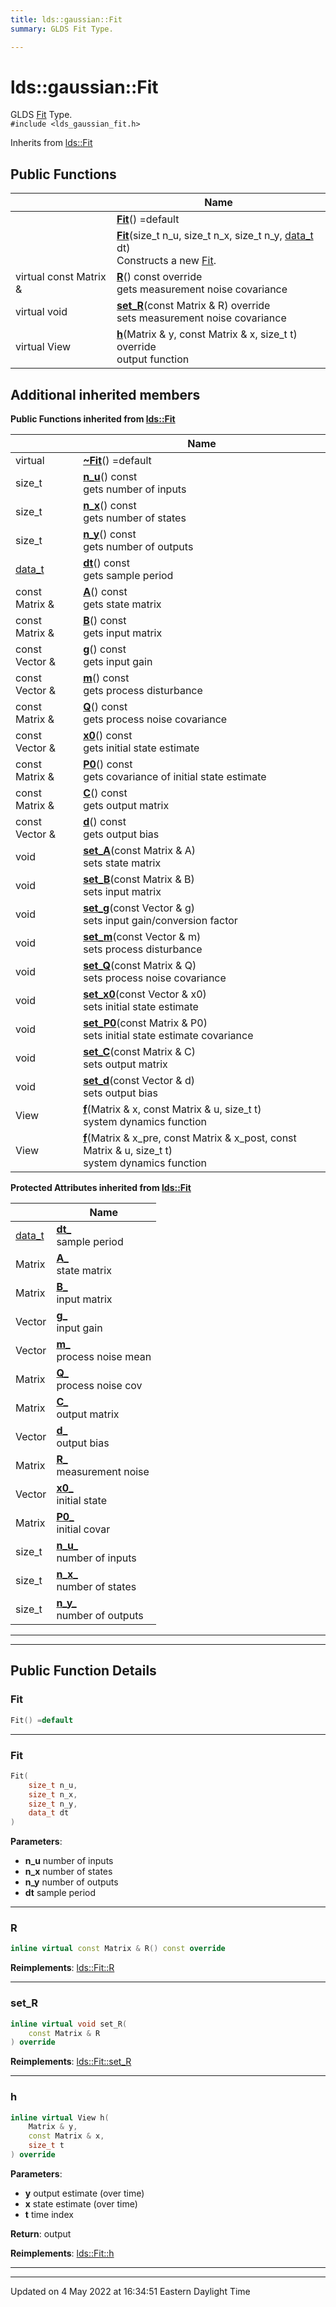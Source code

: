 ```yaml
---
title: lds::gaussian::Fit
summary: GLDS Fit Type. 

---
```


# lds::gaussian::Fit



GLDS [Fit]() Type. 
<br /> `#include <lds_gaussian_fit.h>`

Inherits from [lds::Fit](/lds-ctrl-est/docs/api/classes/classlds_1_1fit/)

## Public Functions

|                | Name           |
| -------------- | -------------- |
| | **[Fit](/lds-ctrl-est/docs/api/classes/classlds_1_1gaussian_1_1fit/#function-fit)**() =default |
| | **[Fit](/lds-ctrl-est/docs/api/classes/classlds_1_1gaussian_1_1fit/#function-fit)**(size_t n_u, size_t n_x, size_t n_y, [data_t](/lds-ctrl-est/docs/api/namespaces/namespacelds/#using-data-t) dt)<br>Constructs a new [Fit](/lds-ctrl-est/docs/api/classes/classlds_1_1gaussian_1_1fit/).  |
| virtual const Matrix & | **[R](/lds-ctrl-est/docs/api/classes/classlds_1_1gaussian_1_1fit/#function-r)**() const override<br>gets measurement noise covariance  |
| virtual void | **[set_R](/lds-ctrl-est/docs/api/classes/classlds_1_1gaussian_1_1fit/#function-set-r)**(const Matrix & R) override<br>sets measurement noise covariance  |
| virtual View | **[h](/lds-ctrl-est/docs/api/classes/classlds_1_1gaussian_1_1fit/#function-h)**(Matrix & y, const Matrix & x, size_t t) override<br>output function  |

## Additional inherited members

**Public Functions inherited from [lds::Fit](/lds-ctrl-est/docs/api/classes/classlds_1_1fit/)**

|                | Name           |
| -------------- | -------------- |
| virtual | **[~Fit](/lds-ctrl-est/docs/api/classes/classlds_1_1fit/#function-~fit)**() =default |
| size_t | **[n_u](/lds-ctrl-est/docs/api/classes/classlds_1_1fit/#function-n-u)**() const<br>gets number of inputs  |
| size_t | **[n_x](/lds-ctrl-est/docs/api/classes/classlds_1_1fit/#function-n-x)**() const<br>gets number of states  |
| size_t | **[n_y](/lds-ctrl-est/docs/api/classes/classlds_1_1fit/#function-n-y)**() const<br>gets number of outputs  |
| [data_t](/lds-ctrl-est/docs/api/namespaces/namespacelds/#using-data-t) | **[dt](/lds-ctrl-est/docs/api/classes/classlds_1_1fit/#function-dt)**() const<br>gets sample period  |
| const Matrix & | **[A](/lds-ctrl-est/docs/api/classes/classlds_1_1fit/#function-a)**() const<br>gets state matrix  |
| const Matrix & | **[B](/lds-ctrl-est/docs/api/classes/classlds_1_1fit/#function-b)**() const<br>gets input matrix  |
| const Vector & | **[g](/lds-ctrl-est/docs/api/classes/classlds_1_1fit/#function-g)**() const<br>gets input gain  |
| const Vector & | **[m](/lds-ctrl-est/docs/api/classes/classlds_1_1fit/#function-m)**() const<br>gets process disturbance  |
| const Matrix & | **[Q](/lds-ctrl-est/docs/api/classes/classlds_1_1fit/#function-q)**() const<br>gets process noise covariance  |
| const Vector & | **[x0](/lds-ctrl-est/docs/api/classes/classlds_1_1fit/#function-x0)**() const<br>gets initial state estimate  |
| const Matrix & | **[P0](/lds-ctrl-est/docs/api/classes/classlds_1_1fit/#function-p0)**() const<br>gets covariance of initial state estimate  |
| const Matrix & | **[C](/lds-ctrl-est/docs/api/classes/classlds_1_1fit/#function-c)**() const<br>gets output matrix  |
| const Vector & | **[d](/lds-ctrl-est/docs/api/classes/classlds_1_1fit/#function-d)**() const<br>gets output bias  |
| void | **[set_A](/lds-ctrl-est/docs/api/classes/classlds_1_1fit/#function-set-a)**(const Matrix & A)<br>sets state matrix  |
| void | **[set_B](/lds-ctrl-est/docs/api/classes/classlds_1_1fit/#function-set-b)**(const Matrix & B)<br>sets input matrix  |
| void | **[set_g](/lds-ctrl-est/docs/api/classes/classlds_1_1fit/#function-set-g)**(const Vector & g)<br>sets input gain/conversion factor  |
| void | **[set_m](/lds-ctrl-est/docs/api/classes/classlds_1_1fit/#function-set-m)**(const Vector & m)<br>sets process disturbance  |
| void | **[set_Q](/lds-ctrl-est/docs/api/classes/classlds_1_1fit/#function-set-q)**(const Matrix & Q)<br>sets process noise covariance  |
| void | **[set_x0](/lds-ctrl-est/docs/api/classes/classlds_1_1fit/#function-set-x0)**(const Vector & x0)<br>sets initial state estimate  |
| void | **[set_P0](/lds-ctrl-est/docs/api/classes/classlds_1_1fit/#function-set-p0)**(const Matrix & P0)<br>sets initial state estimate covariance  |
| void | **[set_C](/lds-ctrl-est/docs/api/classes/classlds_1_1fit/#function-set-c)**(const Matrix & C)<br>sets output matrix  |
| void | **[set_d](/lds-ctrl-est/docs/api/classes/classlds_1_1fit/#function-set-d)**(const Vector & d)<br>sets output bias  |
| View | **[f](/lds-ctrl-est/docs/api/classes/classlds_1_1fit/#function-f)**(Matrix & x, const Matrix & u, size_t t)<br>system dynamics function  |
| View | **[f](/lds-ctrl-est/docs/api/classes/classlds_1_1fit/#function-f)**(Matrix & x_pre, const Matrix & x_post, const Matrix & u, size_t t)<br>system dynamics function  |

**Protected Attributes inherited from [lds::Fit](/lds-ctrl-est/docs/api/classes/classlds_1_1fit/)**

|                | Name           |
| -------------- | -------------- |
| [data_t](/lds-ctrl-est/docs/api/namespaces/namespacelds/#using-data-t) | **[dt_](/lds-ctrl-est/docs/api/classes/classlds_1_1fit/#variable-dt-)** <br>sample period  |
| Matrix | **[A_](/lds-ctrl-est/docs/api/classes/classlds_1_1fit/#variable-a-)** <br>state matrix  |
| Matrix | **[B_](/lds-ctrl-est/docs/api/classes/classlds_1_1fit/#variable-b-)** <br>input matrix  |
| Vector | **[g_](/lds-ctrl-est/docs/api/classes/classlds_1_1fit/#variable-g-)** <br>input gain  |
| Vector | **[m_](/lds-ctrl-est/docs/api/classes/classlds_1_1fit/#variable-m-)** <br>process noise mean  |
| Matrix | **[Q_](/lds-ctrl-est/docs/api/classes/classlds_1_1fit/#variable-q-)** <br>process noise cov  |
| Matrix | **[C_](/lds-ctrl-est/docs/api/classes/classlds_1_1fit/#variable-c-)** <br>output matrix  |
| Vector | **[d_](/lds-ctrl-est/docs/api/classes/classlds_1_1fit/#variable-d-)** <br>output bias  |
| Matrix | **[R_](/lds-ctrl-est/docs/api/classes/classlds_1_1fit/#variable-r-)** <br>measurement noise  |
| Vector | **[x0_](/lds-ctrl-est/docs/api/classes/classlds_1_1fit/#variable-x0-)** <br>initial state  |
| Matrix | **[P0_](/lds-ctrl-est/docs/api/classes/classlds_1_1fit/#variable-p0-)** <br>initial covar  |
| size_t | **[n_u_](/lds-ctrl-est/docs/api/classes/classlds_1_1fit/#variable-n-u-)** <br>number of inputs  |
| size_t | **[n_x_](/lds-ctrl-est/docs/api/classes/classlds_1_1fit/#variable-n-x-)** <br>number of states  |
| size_t | **[n_y_](/lds-ctrl-est/docs/api/classes/classlds_1_1fit/#variable-n-y-)** <br>number of outputs  |


---
---
## Public Function Details

### **Fit**

```cpp
Fit() =default
```



---
### **Fit**

```cpp
Fit(
    size_t n_u,
    size_t n_x,
    size_t n_y,
    data_t dt
)
```



**Parameters**:

  * **n_u** number of inputs 
  * **n_x** number of states 
  * **n_y** number of outputs 
  * **dt** sample period 


---
### **R**

```cpp
inline virtual const Matrix & R() const override
```



**Reimplements**: [lds::Fit::R](/lds-ctrl-est/docs/api/classes/classlds_1_1fit/#function-r)


---
### **set_R**

```cpp
inline virtual void set_R(
    const Matrix & R
) override
```



**Reimplements**: [lds::Fit::set_R](/lds-ctrl-est/docs/api/classes/classlds_1_1fit/#function-set-r)


---
### **h**

```cpp
inline virtual View h(
    Matrix & y,
    const Matrix & x,
    size_t t
) override
```



**Parameters**:

  * **y** output estimate (over time) 
  * **x** state estimate (over time) 
  * **t** time index


**Return**: output 

**Reimplements**: [lds::Fit::h](/lds-ctrl-est/docs/api/classes/classlds_1_1fit/#function-h)


---


-------------------------------

Updated on  4 May 2022 at 16:34:51 Eastern Daylight Time
